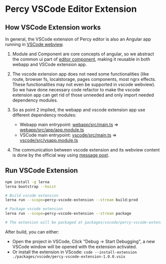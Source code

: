 # Percy VSCode Editor Extension

## How VSCode Extension works

In general, the VSCode extension of Percy editor is also an Angular app running in [VSCode webview](https://code.visualstudio.com/docs/extensions/webview).

1. Module and Component are core concepts of angular, so we abstract the common ui part of [editor component](../webapp/src/app/components/editor), making it reusable in both webapp and VSCode extension app.
2. The vscode extension app does not need some functionalities (like route, browser fs, localstorage, pages components, most ngrx effects. These functionalities may not even be supported in vscode webview). So we have done necessary code refactor to make the vscode extension app can get rid of those unneeded and only import needed dependency modules.
3. So as point 2 implied, the webapp and vscode extension app use different dependency modules:

   - Webapp main entrypoint: [webapp/src/main.ts](../webapp/src/main.ts) => [webapp/src/app/app.module.ts](../webapp/src/app/app.module.ts)
   - VSCode main entrypoint: [vscode/src/main.ts](../vscode/src/main.ts) => [vscode/src/vsapp.module.ts](../vscode/src/vsapp.module.ts)

4. The communication between vscode extension and its webview content is done by the official way using [message post](https://code.visualstudio.com/docs/extensions/webview#_passing-messages-from-an-extension-to-a-webview).

## Run VSCode Extension

```bash
npm install -g lerna
lerna bootstrap --hoist

# Build vscode extension
lerna run --scope=percy-vscode-extension --stream build:prod

# Package vscode extension
lerna run --scope=percy-vscode-extension --stream package

# The extension will be packaged at packages/vscode/percy-vscode-extension-1.0.0.vsix
```

After build, you can either:

- Open the project in VSCode, Click "Debug -> Start Debugging", a new VSCode window will be opened with the extension activated.
- Or install the extension in VScode: `code --install-extension ./packages/vscode/percy-vscode-extension-1.0.0.vsix`
